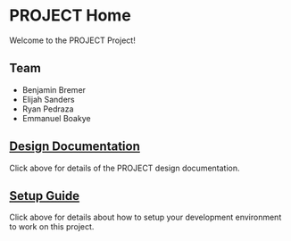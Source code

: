 # PROJECT Home

Welcome to the PROJECT Project!

## Team

* Benjamin Bremer
* Elijah Sanders
* Ryan Pedraza
* Emmanuel Boakye

## [Design Documentation](DesignDoc)

Click above for details of the PROJECT design documentation.

## [Setup Guide](SetupGuide)

Click above for details about how to setup your development environment to work on this project.
